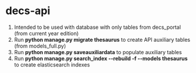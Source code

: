 # decs-api

1. Intended to be used with database with only tables from decs_portal (from current year edition)
2. Run **python manage.py migrate thesaurus** to create API auxiliary tables (from models_full.py)
3. Run **python manage.py saveauxiliardata** to populate auxiliary tables
4. Run **python manage.py search_index --rebuild  -f --models thesaurus** to create elasticsearch indexes
